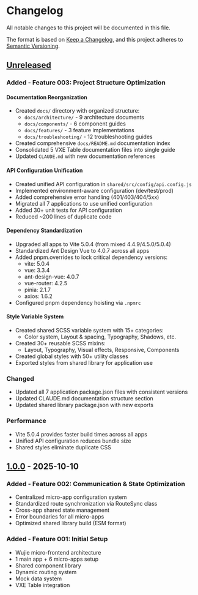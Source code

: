 # Changelog

All notable changes to this project will be documented in this file.

The format is based on [Keep a Changelog](https://keepachangelog.com/en/1.0.0/),
and this project adheres to [Semantic Versioning](https://semver.org/spec/v2.0.0.html).

## [Unreleased]

### Added - Feature 003: Project Structure Optimization

#### Documentation Reorganization
- Created `docs/` directory with organized structure:
  - `docs/architecture/` - 9 architecture documents
  - `docs/components/` - 6 component guides
  - `docs/features/` - 3 feature implementations
  - `docs/troubleshooting/` - 12 troubleshooting guides
- Created comprehensive `docs/README.md` documentation index
- Consolidated 5 VXE Table documentation files into single guide
- Updated `CLAUDE.md` with new documentation references

#### API Configuration Unification
- Created unified API configuration in `shared/src/config/api.config.js`
- Implemented environment-aware configuration (dev/test/prod)
- Added comprehensive error handling (401/403/404/5xx)
- Migrated all 7 applications to use unified configuration
- Added 30+ unit tests for API configuration
- Reduced ~200 lines of duplicate code

#### Dependency Standardization
- Upgraded all apps to Vite 5.0.4 (from mixed 4.4.9/4.5.0/5.0.4)
- Standardized Ant Design Vue to 4.0.7 across all apps
- Added pnpm.overrides to lock critical dependency versions:
  - vite: 5.0.4
  - vue: 3.3.4
  - ant-design-vue: 4.0.7
  - vue-router: 4.2.5
  - pinia: 2.1.7
  - axios: 1.6.2
- Configured pnpm dependency hoisting via `.npmrc`

#### Style Variable System
- Created shared SCSS variable system with 15+ categories:
  - Color system, Layout & spacing, Typography, Shadows, etc.
- Created 30+ reusable SCSS mixins:
  - Layout, Typography, Visual effects, Responsive, Components
- Created global styles with 50+ utility classes
- Exported styles from shared library for application use

### Changed

- Updated all 7 application package.json files with consistent versions
- Updated CLAUDE.md documentation structure section
- Updated shared library package.json with new exports

### Performance

- Vite 5.0.4 provides faster build times across all apps
- Unified API configuration reduces bundle size
- Shared styles eliminate duplicate CSS

## [1.0.0] - 2025-10-10

### Added - Feature 002: Communication & State Optimization

- Centralized micro-app configuration system
- Standardized route synchronization via RouteSync class
- Cross-app shared state management
- Error boundaries for all micro-apps
- Optimized shared library build (ESM format)

### Added - Feature 001: Initial Setup

- Wujie micro-frontend architecture
- 1 main app + 6 micro-apps setup
- Shared component library
- Dynamic routing system
- Mock data system
- VXE Table integration

[Unreleased]: https://github.com/your-org/k8s-agent-web/compare/v1.0.0...HEAD
[1.0.0]: https://github.com/your-org/k8s-agent-web/releases/tag/v1.0.0
